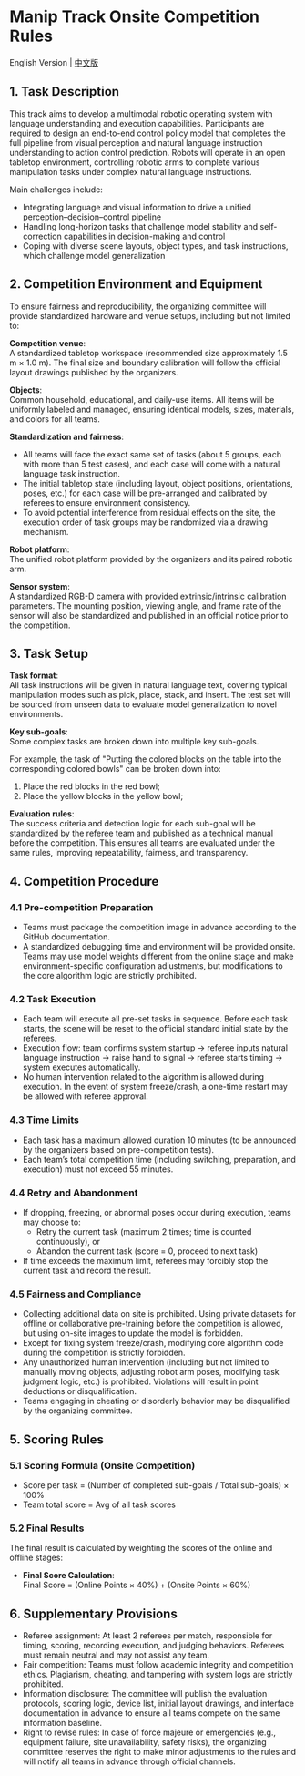 # Manip Track Onsite Competition Rules
English Version | [中文版](./onsite_competition_rules_zh-CN.md)

## 1. Task Description
This track aims to develop a multimodal robotic operating system with language understanding and execution capabilities. Participants are required to design an end-to-end control policy model that completes the full pipeline from visual perception and natural language instruction understanding to action control prediction. Robots will operate in an open tabletop environment, controlling robotic arms to complete various manipulation tasks under complex natural language instructions.  

Main challenges include:
- Integrating language and visual information to drive a unified perception–decision–control pipeline
- Handling long-horizon tasks that challenge model stability and self-correction capabilities in decision-making and control
- Coping with diverse scene layouts, object types, and task instructions, which challenge model generalization

## 2. Competition Environment and Equipment
To ensure fairness and reproducibility, the organizing committee will provide standardized hardware and venue setups, including but not limited to:  

**Competition venue**:  
A standardized tabletop workspace (recommended size approximately 1.5 m × 1.0 m). The final size and boundary calibration will follow the official layout drawings published by the organizers.

**Objects**:  
Common household, educational, and daily-use items. All items will be uniformly labeled and managed, ensuring identical models, sizes, materials, and colors for all teams.  

**Standardization and fairness**:
- All teams will face the exact same set of tasks (about 5 groups, each with more than 5 test cases), and each case will come with a natural language task instruction.
- The initial tabletop state (including layout, object positions, orientations, poses, etc.) for each case will be pre-arranged and calibrated by referees to ensure environment consistency.
- To avoid potential interference from residual effects on the site, the execution order of task groups may be randomized via a drawing mechanism.  

**Robot platform**:  
The unified robot platform provided by the organizers and its paired robotic arm.   

**Sensor system**:  
A standardized RGB-D camera with provided extrinsic/intrinsic calibration parameters. The mounting position, viewing angle, and frame rate of the sensor will also be standardized and published in an official notice prior to the competition.

## 3. Task Setup
**Task format**:  
All task instructions will be given in natural language text, covering typical manipulation modes such as pick, place, stack, and insert. The test set will be sourced from unseen data to evaluate model generalization to novel environments.

**Key sub-goals**:  
Some complex tasks are broken down into multiple key sub-goals.

For example, the task of "Putting the colored blocks on the table into the corresponding colored bowls" can be broken down into:
1. Place the red blocks in the red bowl;
2. Place the yellow blocks in the yellow bowl; 

**Evaluation rules**:  
 The success criteria and detection logic for each sub-goal will be standardized by the referee team and published as a technical manual before the competition. This ensures all teams are evaluated under the same rules, improving repeatability, fairness, and transparency.

## 4. Competition Procedure
### 4.1 Pre-competition Preparation
- Teams must package the competition image in advance according to the GitHub documentation.
- A standardized debugging time and environment will be provided onsite. Teams may use model weights different from the online stage and make environment-specific configuration adjustments, but modifications to the core algorithm logic are strictly prohibited.

### 4.2 Task Execution
- Each team will execute all pre-set tasks in sequence. Before each task starts, the scene will be reset to the official standard initial state by the referees.
- Execution flow: team confirms system startup → referee inputs natural language instruction  → raise hand to signal → referee starts timing → system executes automatically.
- No human intervention related to the algorithm is allowed during execution. In the event of system freeze/crash, a one-time restart may be allowed with referee approval.

### 4.3 Time Limits
- Each task has a maximum allowed duration 10 minutes (to be announced by the organizers based on pre-competition tests).
- Each team’s total competition time (including switching, preparation, and execution) must not exceed 55 minutes.

### 4.4 Retry and Abandonment
- If dropping, freezing, or abnormal poses occur during execution, teams may choose to:
  - Retry the current task (maximum 2 times; time is counted continuously), or
  - Abandon the current task (score = 0, proceed to next task)
- If time exceeds the maximum limit, referees may forcibly stop the current task and record the result.

### 4.5 Fairness and Compliance
- Collecting additional data on site is prohibited. Using private datasets for offline or collaborative pre-training before the competition is allowed, but using on-site images to update the model is forbidden.  
- Except for fixing system freeze/crash, modifying core algorithm code during the competition is strictly forbidden.
- Any unauthorized human intervention (including but not limited to manually moving objects, adjusting robot arm poses, modifying task judgment logic, etc.) is prohibited. Violations will result in point deductions or disqualification.
- Teams engaging in cheating or disorderly behavior may be disqualified by the organizing committee.

## 5. Scoring Rules
### 5.1 Scoring Formula (Onsite Competition)
- Score per task = (Number of completed sub-goals / Total sub-goals) × 100%
- Team total score = Avg of all task scores

### 5.2 Final Results
The final result is calculated by weighting the scores of the online and offline stages:  
- **Final Score Calculation**:  
Final Score = (Online Points × 40%) + (Onsite Points × 60%)  

## 6. Supplementary Provisions
- Referee assignment: At least 2 referees per match, responsible for timing, scoring, recording execution, and judging behaviors. Referees must remain neutral and may not assist any team.
- Fair competition: Teams must follow academic integrity and competition ethics. Plagiarism, cheating, and tampering with system logs are strictly prohibited.
- Information disclosure: The committee will publish the evaluation protocols, scoring logic, device list, initial layout drawings, and interface documentation in advance to ensure all teams compete on the same information baseline.
- Right to revise rules: In case of force majeure or emergencies (e.g., equipment failure, site unavailability, safety risks), the organizing committee reserves the right to make minor adjustments to the rules and will notify all teams in advance through official channels.
